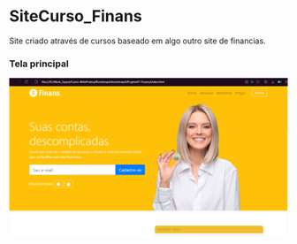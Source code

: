 # SiteCurso_Finans
Site criado através de cursos baseado em algo outro site de financias.

### Tela principal
<img src="Tela/Tela-Site_Finans.png"/>
